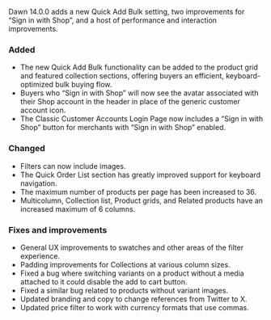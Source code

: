 Dawn 14.0.0 adds a new Quick Add Bulk setting, two improvements for “Sign in with Shop”, and a host of performance and interaction improvements.
### Added
- The new Quick Add Bulk functionality can be added to the product grid and featured collection sections, offering buyers an efficient, keyboard-optimized bulk buying flow.
- Buyers who “Sign in with Shop” will now see the avatar associated with their Shop account in the header in place of the generic customer account icon.
- The Classic Customer Accounts Login Page now includes a “Sign in with Shop” button for merchants with “Sign in with Shop” enabled.
### Changed
- Filters can now include images.
- The Quick Order List section has greatly improved support for keyboard navigation.
- The maximum number of products per page has been increased to 36.
- Multicolumn, Collection list, Product grids, and Related products have an increased maximum of 6 columns.
### Fixes and improvements
- General UX improvements to swatches and other areas of the filter experience.
- Padding improvements for Collections at various column sizes.
- Fixed a bug where switching variants on a product without a media attached to it could disable the add to cart button.
- Fixed a similar bug related to products without variant images.
- Updated branding and copy to change references from Twitter to X.
- Updated price filter to work with currency formats that use commas.
